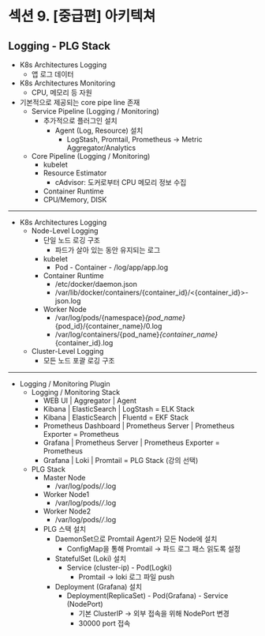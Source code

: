 # 섹션 9. [중급편] 아키텍쳐

## Logging - PLG Stack
- K8s Architectures Logging
  - 앱 로그 데이터
- K8s Architectures Monitoring
  - CPU, 메모리 등 자원
- 기본적으로 제공되는 core pipe line 존재
  - Service Pipeline (Logging / Monitoring)
    - 추가적으로 플러그인 설치
      - Agent (Log, Resource) 설치
        - LogStash, Promtail, Prometheus -> Metric Aggregator/Analytics
  - Core Pipeline (Logging / Monitoring)
    - kubelet
    - Resource Estimator
      - cAdvisor: 도커로부터 CPU 메모리 정보 수집
    - Container Runtime
    - CPU/Memory, DISK

---

- K8s Architectures Logging
  - Node-Level Logging
    - 단일 노드 로깅 구조
      - 파드가 살아 있는 동안 유지되는 로그
    - kubelet
      - Pod - Container - /log/app/app.log
    - Container Runtime
      - /etc/docker/daemon.json
      - /var/lib/docker/containers/{container_id}/<{container_id}>-json.log
    - Worker Node
      - /var/log/pods/{namespace}_{pod_name}_{pod_id}/{container_name}/0.log
      - /var/log/containers/{pod_name}_{container_name}_{container_id}.log
  - Cluster-Level Logging
    - 모든 노드 포괄 로깅 구조

---

- Logging / Monitoring Plugin
  - Logging / Monitoring Stack
    - WEB UI                |     Aggregator      |   Agent
    - Kibana                |    ElasticSearch    |  LogStash               =    ELK Stack
    - Kibana                |    ElasticSearch    |  Fluentd                =    EKF Stack
    - Prometheus Dashboard  |  Prometheus Server  |  Prometheus Exporter    =    Prometheus
    - Grafana               |  Prometheus Server  |  Prometheus Exporter    =    Prometheus
    - Grafana               |        Loki         |  Promtail               =    PLG Stack (강의 선택)
  - PLG Stack
    - Master Node
      - /var/log/pods/*/*.log
    - Worker Node1
      - /var/log/pods/*/*.log
    - Worker Node2
      - /var/log/pods/*/*.log
    - PLG 스택 설치
      - DaemonSet으로 Promtail Agent가 모든 Node에 설치
        - ConfigMap을 통해 Promtail -> 파드 로그 패스 읽도록 설정
      - StatefulSet (Loki) 설치
        - Service (cluster-ip) - Pod(Logki)
          - Promtail -> loki 로그 파일 push
      - Deployment (Grafana) 설치
        - Deployment(ReplicaSet) - Pod(Grafana) - Service (NodePort)
          - 기본 ClusterIP -> 외부 접속을 위해 NodePort 변경
          - 30000 port 접속
